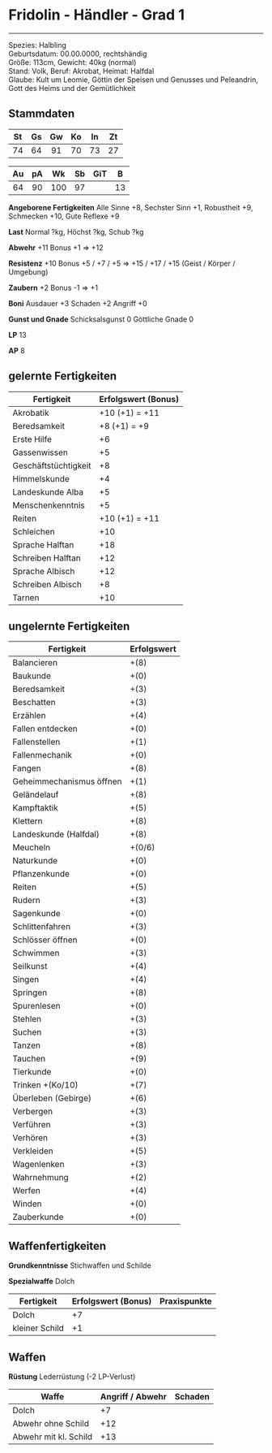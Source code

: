 # Fridolin - Händler - Grad 1

---

Spezies: Halbling  
Geburtsdatum: 00.00.0000, rechtshändig  
Größe: 113cm, Gewicht: 40kg (normal)  
Stand: Volk, Beruf: Akrobat, Heimat: Halfdal  
Glaube: Kult um Leomie, Göttin der Speisen und Genusses und Peleandrin, Gott des Heims und der Gemütlichkeit

## Stammdaten

| St  | Gs  | Gw  | Ko  | In  | Zt  |
| :-: | :-: | :-: | :-: | :-: | :-: |
| 74  | 64  | 91  | 70  | 73  | 27  |

| Au  | pA  | Wk  | Sb  | GiT |  B  |
| :-: | :-: | :-: | :-: | :-: | :-: |
| 64  | 90  | 100 | 97  |     | 13  |

**Angeborene Fertigkeiten** Alle Sinne +8, Sechster Sinn +1, Robustheit +9, Schmecken +10, Gute Reflexe +9

**Last** Normal ?kg, Höchst ?kg, Schub ?kg

**Abwehr** +11 Bonus +1 => +12

**Resistenz** +10 Bonus +5 / +7 / +5 => +15 / +17 / +15 (Geist / Körper / Umgebung)

**Zaubern** +2 Bonus -1 => +1

**Boni** Ausdauer +3 Schaden +2 Angriff +0

**Gunst und Gnade** Schicksalsgunst 0 Göttliche Gnade 0

**LP** 13

**AP** 8

## gelernte Fertigkeiten

| Fertigkeit           | Erfolgswert (Bonus) |
| -------------------- | ------------------- |
| Akrobatik            | +10 (+1) = +11      |
| Beredsamkeit         | +8 (+1) = +9        |
| Erste Hilfe          | +6                  |
| Gassenwissen         | +5                  |
| Geschäftstüchtigkeit | +8                  |
| Himmelskunde         | +4                  |
| Landeskunde Alba     | +5                  |
| Menschenkenntnis     | +5                  |
| Reiten               | +10 (+1) = +11      |
| Schleichen           | +10                 |
| Sprache Halftan      | +18                 |
| Schreiben Halftan    | +12                 |
| Sprache Albisch      | +12                 |
| Schreiben Albisch    | +8                  |
| Tarnen               | +10                 |

## ungelernte Fertigkeiten

| Fertigkeit               | Erfolgswert |
| ------------------------ | ----------- |
| Balancieren              | +(8)        |
| Baukunde                 | +(0)        |
| Beredsamkeit             | +(3)        |
| Beschatten               | +(3)        |
| Erzählen                 | +(4)        |
| Fallen entdecken         | +(0)        |
| Fallenstellen            | +(1)        |
| Fallenmechanik           | +(0)        |
| Fangen                   | +(8)        |
| Geheimmechanismus öffnen | +(1)        |
| Geländelauf              | +(8)        |
| Kampftaktik              | +(5)        |
| Klettern                 | +(8)        |
| Landeskunde (Halfdal)    | +(8)        |
| Meucheln                 | +(0/6)      |
| Naturkunde               | +(0)        |
| Pflanzenkunde            | +(0)        |
| Reiten                   | +(5)        |
| Rudern                   | +(3)        |
| Sagenkunde               | +(0)        |
| Schlittenfahren          | +(3)        |
| Schlösser öffnen         | +(0)        |
| Schwimmen                | +(3)        |
| Seilkunst                | +(4)        |
| Singen                   | +(4)        |
| Springen                 | +(8)        |
| Spurenlesen              | +(0)        |
| Stehlen                  | +(3)        |
| Suchen                   | +(3)        |
| Tanzen                   | +(8)        |
| Tauchen                  | +(9)        |
| Tierkunde                | +(0)        |
| Trinken +(Ko/10)         | +(7)        |
| Überleben (Gebirge)      | +(6)        |
| Verbergen                | +(3)        |
| Verführen                | +(3)        |
| Verhören                 | +(3)        |
| Verkleiden               | +(5)        |
| Wagenlenken              | +(3)        |
| Wahrnehmung              | +(2)        |
| Werfen                   | +(4)        |
| Winden                   | +(0)        |
| Zauberkunde              | +(0)        |

## Waffenfertigkeiten

**Grundkenntnisse** Stichwaffen und Schilde

**Spezialwaffe** Dolch

| Fertigkeit     | Erfolgswert (Bonus) | Praxispunkte |
| -------------- | ------------------- | ------------ |
| Dolch          | +7                  |              |
| kleiner Schild | +1                  |              |

## Waffen

**Rüstung** Lederrüstung (-2 LP-Verlust)

| Waffe                 | Angriff / Abwehr | Schaden |
| --------------------- | ---------------- | ------- |
| Dolch                 | +7               |         |
| Abwehr ohne Schild    | +12              |         |
| Abwehr mit kl. Schild | +13              |         |

